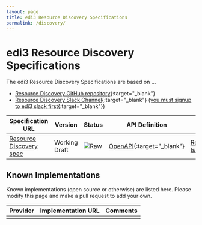 ```yaml
---
layout: page
title: edi3 Resource Discovery Specifications
permalink: /discovery/
---
```


# edi3 Resource Discovery Specifications

The edi3 Resource Discovery Specifications are based on ...

* [Resource Discovery GitHub repository](https://github.com/edi3/edi3-discovery){:target="_blank"}
* [Resource Discovery Slack Channel](https://edi3.slack.com/messages/spec-discovery/){:target="_blank"} ([you must signup to edi3 slack first](https://join.slack.com/t/edi3/shared_invite/enQtNTY5OTkzMjQ0NjcyLTM1MzYyNjg5M2RlMWIyZjUzMDBlNWQ3OWIyZTNhMDhhN2UzYjIyMjk4M2VhM2ViNzhhM2Y1OWE0Y2FhYTc1ZTg){:target="_blank"})

| Specification URL | Version | Status | API Definition | Issues List |
| ----------------- | ------  | ------ | -------------- | ----------- |
| [Resource Discovery spec](//edi3.org/specs/edi3-discovery/develop/) | Working Draft | ![Raw](//rfc.unprotocols.org/spec:2/COSS/raw.svg) | [OpenAPI](//edi3.org/specs/edi3-discovery/develop/swagger){:target="_blank"} |  [Resource Discovery Issues](https://github.com/edi3/edi3-discovery/issues){:target="_blank"}  |

## Known Implementations

Known implementations (open source or otherwise) are listed here.  Please modify this page and make a pull request to add your own.

|Provider|Implementation URL|Comments|
|--------|------------------|--------|
|  |  |  |

